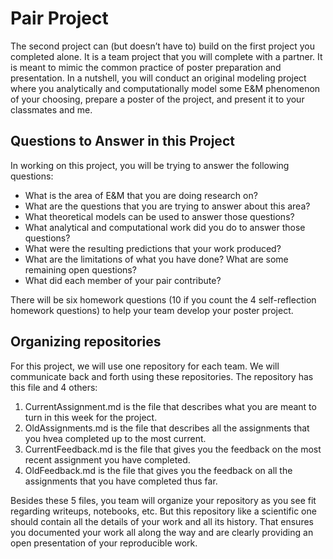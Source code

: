 # Pair Project

The second project can (but doesn’t have to) build on the first project you completed alone. It is a team project that you will complete with a partner. It is meant to mimic the common practice of poster preparation and presentation. In a nutshell, you will conduct an original modeling project where you analytically and computationally model some E&M phenomenon of your choosing, prepare a poster of the project, and present it to your classmates and me.

## Questions to Answer in this Project

In working on this project, you will be trying to answer the following questions:

* What is the area of E&M that you are doing research on?
* What are the questions that you are trying to answer about this area?
* What theoretical models can be used to answer those questions?
* What analytical and computational work did you do to answer those questions?
* What were the resulting predictions that your work produced?
* What are the limitations of what you have done? What are some remaining open questions?
* What did each member of your pair contribute?

There will be six homework questions (10 if you count the 4 self-reflection homework questions) to help your team develop your poster project.

## Organizing repositories

For this project, we will use one repository for each team. We will communicate back and forth using these repositories. The repository has this file and 4 others:

1. CurrentAssignment.md is the file that describes what you are meant to turn in this week for the project.
2. OldAssignments.md is the file that describes all the assignments that you hvea completed up to the most current.
3. CurrentFeedback.md is the file that gives you the feedback on the most recent assignment you have completed.
4. OldFeedback.md is the file that gives you the feedback on all the assignments that you have completed thus far.

Besides these 5 files, you team will organize your repository as you see fit regarding writeups, notebooks, etc. But this repository like a scientific one should contain all the details of your work and all its history. That ensures you documented your work all along the way and are clearly providing an open presentation of your reproducible work.
